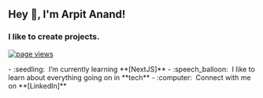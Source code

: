 ## Hey 👋, I'm Arpit Anand!
<h3 align="left">I like to create projects.</h3>
<p align="left">
   <a href="https://github.com/wingman47/wingman47">
    <img src="https://komarev.com/ghpvc/?username=wingman47" alt="page views" />
  </a>
</p>
<!-- - :office: &nbsp;I'm currently working at **[84.51°]** -->
- :seedling: &nbsp;I’m currently learning **[NextJS]**
- :speech_balloon: &nbsp;I like to learn about everything going on in **tech**
<!-- - :book: &nbsp;Learn more about my projects on my **[blog]** -->
<!-- - :mailbox: &nbsp;Ask me anything on my **[issues page]** -->
- :computer: &nbsp;Connect with me on **[LinkedIn]**
<!--
**wingman47/wingman47** is a ✨ _special_ ✨ repository because its `README.md` (this file) appears on your GitHub profile.

Here are some ideas to get you started:

- 🔭 I’m currently working on ...
- 🌱 I’m currently learning ...
- 👯 I’m looking to collaborate on ...
- 🤔 I’m looking for help with ...
- 💬 Ask me about ...
- 📫 How to reach me: ...
- 😄 Pronouns: ...
- ⚡ Fun fact: ...
-->

<!-- links -->
[linkedin]: https://www.linkedin.com/in/arpitannd "Arpit Anand"
